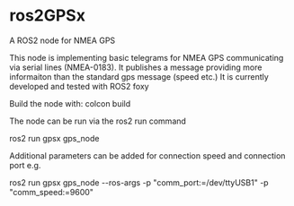 # ros2GPSx
A ROS2 node for NMEA GPS

This node is implementing basic telegrams for NMEA GPS communicating via serial lines (NMEA-0183). It publishes a message providing more informaiton than the standard gps message (speed etc.)
It is currently developed and tested with ROS2 foxy

Build the node with:
colcon build

The node can be run via the ros2 run command

ros2 run gpsx gps_node

Additional parameters can be added for connection speed and connection port e.g.

ros2 run gpsx gps_node --ros-args -p "comm_port:=/dev/ttyUSB1" -p "comm_speed:=9600"
